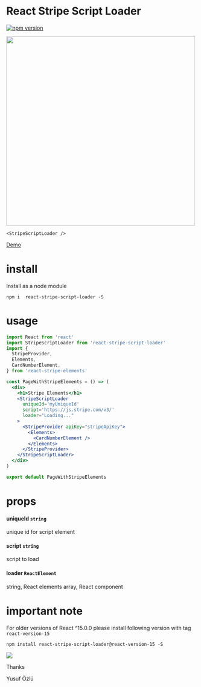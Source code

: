 React Stripe Script Loader
====

[![npm version](http://img.shields.io/npm/v/REPO.svg?style=flat)](https://npmjs.org/package/react-stripe-script-loader "View this project on npm")


<img width="500" src="https://raw.githubusercontent.com/ozluy/react-stripe-script-loader/master/Screenshot%202019-09-10%20at%2022.39.54.png" />


```
<StripeScriptLoader />
```

<a target="_blank" rel="noopener noreferrer" href="http://ozluy.github.io/projects/react-stripe-script-loader"> Demo </a>

install 
===
Install as a node module

`npm i  react-stripe-script-loader -S`


usage
===
```jsx
import React from 'react'
import StripeScriptLoader from 'react-stripe-script-loader'
import {
  StripeProvider,
  Elements,
  CardNumberElement,
} from 'react-stripe-elements'

const PageWithStripeElements = () => (
  <div>
    <h1>Stripe Elements</h1>
    <StripeScriptLoader
      uniqueId='myUniqueId'
      script='https://js.stripe.com/v3/'
      loader="Loading..."
    >
      <StripeProvider apiKey="stripeApiKey">
        <Elements>
          <CardNumberElement />
        </Elements>
      </StripeProvider>
    </StripeScriptLoader>
  </div>
)

export default PageWithStripeElements
```

props
===
 #### uniqueId `string` 
 unique id for script element
 
 #### script `string` 
 script to load
 
 #### loader `ReactElement`
 string, React elements array, React component
 
 important note
===

For older versions of React ^15.0.0 please install following version with tag `react-version-15`

 `npm install react-stripe-script-loader@react-version-15 -S`


<a href="https://paypal.me/ozluy"> <img src="https://github.com/ozluy/react-stripe-script-loader/blob/master/buy-me-a-coffee-with-paypal.png" /></a>

Thanks

Yusuf Özlü

